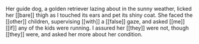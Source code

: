 Her guide dog, a golden retriever lazing about in the sunny weather, licked her [[bare]] thigh as I touched its ears and pet its shiny coat. She faced the [[other]] children, supervising [[with]] a [[false]] gaze, and asked [[me]] [[if]] any of the kids were running. I assured her [[they]] were not, though [[they]] were, and asked her more about her condition.